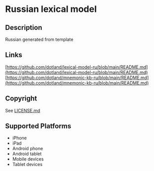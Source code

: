 Russian lexical model
===================

Description
-----------
Russian generated from template

Links
-----
[https://github.com/dotland/lexical-model-ru/blob/main/README.md](https://github.com/dotland/lexical-model-ru/blob/main/README.md) <br />
[https://github.com/dotland/mnemonic-kb-ru/blob/main/README.md](https://github.com/dotland/mnemonic-kb-ru/blob/main/README.md)

Copyright
---------
See [LICENSE.md](LICENSE.md)

Supported Platforms
-------------------
 * iPhone
 * iPad
 * Android phone
 * Android tablet
 * Mobile devices
 * Tablet devices

